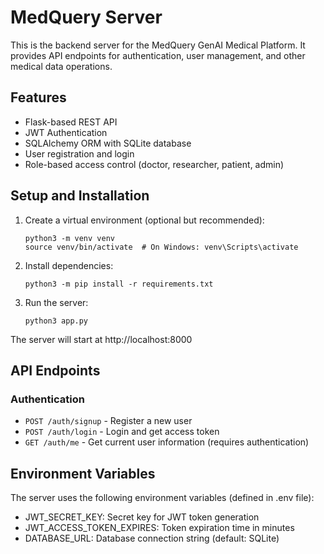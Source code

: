 # MedQuery Server

This is the backend server for the MedQuery GenAI Medical Platform. It provides API endpoints for authentication, user management, and other medical data operations.

## Features

- Flask-based REST API
- JWT Authentication
- SQLAlchemy ORM with SQLite database
- User registration and login
- Role-based access control (doctor, researcher, patient, admin)

## Setup and Installation

1. Create a virtual environment (optional but recommended):
   ```
   python3 -m venv venv
   source venv/bin/activate  # On Windows: venv\Scripts\activate
   ```

2. Install dependencies:
   ```
   python3 -m pip install -r requirements.txt
   ```

3. Run the server:
   ```
   python3 app.py
   ```

The server will start at http://localhost:8000

## API Endpoints

### Authentication

- `POST /auth/signup` - Register a new user
- `POST /auth/login` - Login and get access token
- `GET /auth/me` - Get current user information (requires authentication)

## Environment Variables

The server uses the following environment variables (defined in .env file):
- JWT_SECRET_KEY: Secret key for JWT token generation
- JWT_ACCESS_TOKEN_EXPIRES: Token expiration time in minutes
- DATABASE_URL: Database connection string (default: SQLite)